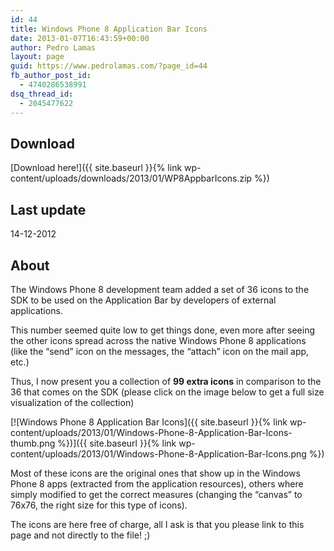```yaml
---
id: 44
title: Windows Phone 8 Application Bar Icons
date: 2013-01-07T16:43:59+00:00
author: Pedro Lamas
layout: page
guid: https://www.pedrolamas.com/?page_id=44
fb_author_post_id:
  - 4740286538991
dsq_thread_id:
  - 2045477622
---
```

## Download

[Download here!]({{ site.baseurl }}{% link wp-content/uploads/downloads/2013/01/WP8AppbarIcons.zip %})

## Last update

14-12-2012

## About

The Windows Phone 8 development team added a set of 36 icons to the SDK to be used on the Application Bar by developers of external applications.

This number seemed quite low to get things done, even more after seeing the other icons spread across the native Windows Phone 8 applications (like the “send” icon on the messages, the “attach” icon on the mail app, etc.)

Thus, I now present you a collection of **99 extra icons** in comparison to the 36 that comes on the SDK (please click on the image below to get a full size visualization of the collection)

[![Windows Phone 8 Application Bar Icons]({{ site.baseurl }}{% link wp-content/uploads/2013/01/Windows-Phone-8-Application-Bar-Icons-thumb.png %})]({{ site.baseurl }}{% link wp-content/uploads/2013/01/Windows-Phone-8-Application-Bar-Icons.png %})

Most of these icons are the original ones that show up in the Windows Phone 8 apps (extracted from the application resources), others where simply modified to get the correct measures (changing the “canvas” to 76x76, the right size for this type of icons).

The icons are here free of charge, all I ask is that you please link to this page and not directly to the file! ;)